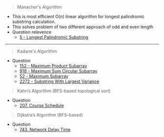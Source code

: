 > Manacher's Algorithm
* This is most efficient O(n) linear algorithm for longest palindromic substring calculation. 
* This solves problem of two different approach of odd and even length
* Question relevence
  * [5 - Longest Palindromic Substring](https://leetcode.com/problems/longest-palindromic-substring/)
***
> Kadane's Algorithm
* Question
  * [152 - Maximum Product Subarray](https://leetcode.com/problems/maximum-product-subarray/)
  * [918 - Maximum Sum Circular Subarray]()
  * [52 - Maximum Subarray](https://leetcode.com/problems/maximum-subarray/description/)
  * [2272 - Substring With Largest Variance]()
> Kahn’s Algorithm (BFS-based topological sort)
* Question
  * [207. Course Schedule](https://leetcode.com/problems/course-schedule/description/)
> Dijkstra’s Algorithm (BFS-based)
* Question
  * [743. Network Delay Time](https://leetcode.com/problems/network-delay-time/description/)